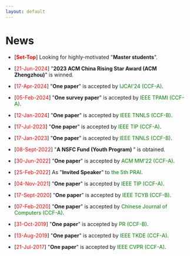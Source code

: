 ```yaml
---
layout: default
---
```


# News

<ul>

<p style="margin-top: 6px;"><li>[<font color="red"><b>Set-Top</b></font>] Looking for highly-motivated "<b>Master students</b>".

<p style="margin-top: 6px;"><li>[<font color="red">21-Jun-2024</font>] "<b>2023 ACM China Rising Star Award (ACM Zhengzhou)</b>" is winned.</li></p>

<p style="margin-top: 6px;"><li>[<font color="red">17-Apr-2024</font>] "<b>One paper</b>" is accepted by <font color="green">IJCAI'24 (CCF-A)</font>.</li></p>

<p style="margin-top: 6px;"><li>[<font color="red">05-Feb-2024</font>] "<b>One survey paper</b>" is accepted by <font color="green">IEEE TPAMI (CCF-A)</font>.</li></p>

<p style="margin-top: 6px;"><li>[<font color="red">12-Jan-2024</font>] "<b>One paper</b>" is accepted by <font color="green">IEEE TNNLS (CCF-B)</font>.</li></p>

<p style="margin-top: 6px;"><li>[<font color="red">17-Jul-2023</font>] "<b>One paper</b>" is accepted by <font color="green">IEEE TIP (CCF-A)</font>.</li></p>
 
<p style="margin-top: 6px;"><li>[<font color="red">17-Jan-2023</font>] "<b>One paper</b>" is accepted by <font color="green">IEEE TNNLS (CCF-B)</font>.</li></p> 
 
<p style="margin-top: 6px;"><li>[<font color="red">08-Sept-2022</font>] "<b>A NSFC Fund (Youth Program) </b>" is obtained.</li></p>
 
<p style="margin-top: 6px;"><li>[<font color="red">30-Jun-2022</font>] "<b>One paper</b>" is accepted by <font color="green">ACM MM'22 (CCF-A)</font>.</li></p>
 
<p style="margin-top: 6px;"><li>[<font color="red">25-Feb-2022</font>] As "<b>Invited Speaker</b>" to <font color="green"> the 5th PRAI</font>.</li></p>
 
<!-- <p style="margin-top: 6px;"><li>[<font color="red">24-Dec-2021</font>] Invited to be a member of "<b>The BAAI Young Scientist Association (Qingyuan Club)</b>".-->  
  
<p style="margin-top: 6px;"><li>[<font color="red">04-Nov-2021</font>] "<b>One paper</b>" is accepted by <font color="green">IEEE TIP (CCF-A)</font>.</li></p>  

<p style="margin-top: 6px;"><li>[<font color="red">17-Sept-2020</font>] "<b>One paper</b>" is accepted by <font color="green">IEEE TCYB (CCF-B)</font>.</li></p>

<p style="margin-top: 6px;"><li>[<font color="red">07-Feb-2020</font>] "<b>One paper</b>" is accepted by <font color="green">Chinese Journal of Computers (CCF-A)</font>.</li></p>

<p style="margin-top: 6px;"><li>[<font color="red">31-Oct-2019</font>] "<b>One paper</b>" is accepted by <font color="green">PR (CCF-B)</font>.</li></p>

<p style="margin-top: 6px;"><li>[<font color="red">13-Aug-2019</font>] "<b>One paper</b>" is accepted by <font color="green">IEEE TKDE (CCF-A)</font>.</li></p>
 
<p style="margin-top: 6px;"><li>[<font color="red">21-Jul-2017</font>]  "<b>One paper</b>" is accepted by <font color="green">IEEE CVPR (CCF-A)</font>.</li></p>
